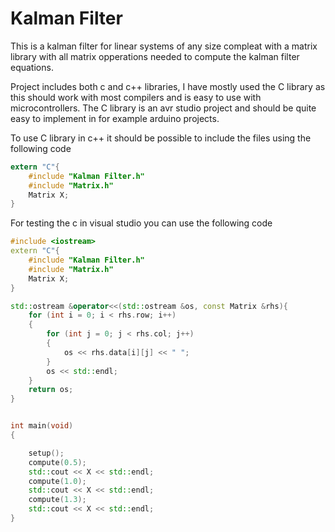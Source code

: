 
# Kalman Filter
This is a kalman filter for linear systems of any size compleat with a matrix library with all matrix opperations needed to compute the kalman filter equations.

Project includes both c and c++ libraries, I have mostly used the C library as this should work with most compilers and is easy to use with microcontrollers. The C library is an avr studio project and should be quite easy to implement in for example arduino projects.

To use C library in c++ it should be possible to include the files using the following code
```C
extern "C"{
	#include "Kalman Filter.h"
	#include "Matrix.h"
	Matrix X;
}
```

For testing the c in visual studio you can use the following code


```cpp
#include <iostream>
extern "C"{
	#include "Kalman Filter.h"
	#include "Matrix.h"
	Matrix X;
}

std::ostream &operator<<(std::ostream &os, const Matrix &rhs){
	for (int i = 0; i < rhs.row; i++)
	{
		for (int j = 0; j < rhs.col; j++)
		{
			os << rhs.data[i][j] << " ";
		}
		os << std::endl;
	}
	return os;
}


int main(void)
{

	setup();
	compute(0.5);
	std::cout << X << std::endl;
	compute(1.0);
	std::cout << X << std::endl;
	compute(1.3);
	std::cout << X << std::endl;
}
```
